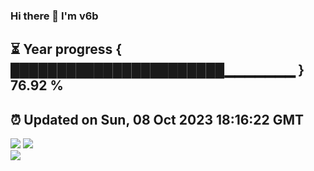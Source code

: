 ### Hi there 👋  I'm v6b  
⏳ Year progress { ███████████████████████▁▁▁▁▁▁▁ } 76.92 %
---
⏰ Updated on Sun, 08 Oct 2023 18:16:22 GMT
---
![](https://github-readme-stats.vercel.app/api?username=v6b&bg_color=30,e96443,904e95&title_color=fff&text_color=fff&layout=compact)
![](https://github-readme-stats.vercel.app/api/top-langs/?username=v6b&layout=compact&bg_color=30,e96443,904e95&title_color=fff&text_color=fff)  
![](https://gcore.jsdelivr.net/gh/v6b/v6b@main/assets/github-contribution-grid-snake.svg)

